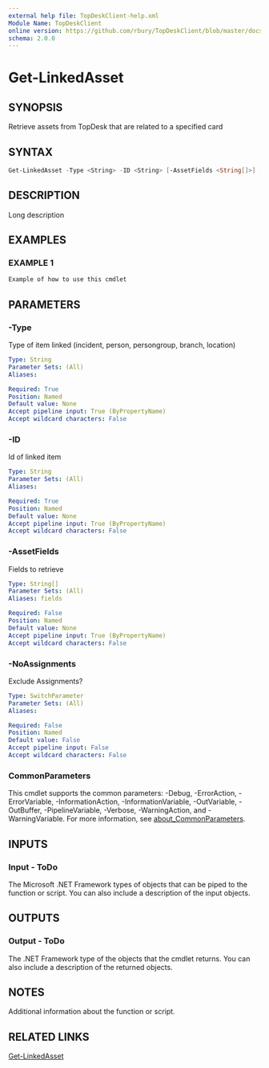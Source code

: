 ```yaml
---
external help file: TopDeskClient-help.xml
Module Name: TopDeskClient
online version: https://github.com/rbury/TopDeskClient/blob/master/docs/Get-LinkedAsset.md
schema: 2.0.0
---
```


# Get-LinkedAsset

## SYNOPSIS

Retrieve assets from TopDesk that are related to a specified card

## SYNTAX

``` Powershell
Get-LinkedAsset -Type <String> -ID <String> [-AssetFields <String[]>] [-NoAssignments] [<CommonParameters>]
```

## DESCRIPTION

Long description

## EXAMPLES

### EXAMPLE 1

``` Powershell
Example of how to use this cmdlet
```

## PARAMETERS

### -Type

Type of item linked (incident, person, persongroup, branch, location)

```yaml
Type: String
Parameter Sets: (All)
Aliases:

Required: True
Position: Named
Default value: None
Accept pipeline input: True (ByPropertyName)
Accept wildcard characters: False
```

### -ID

Id of linked item

```yaml
Type: String
Parameter Sets: (All)
Aliases:

Required: True
Position: Named
Default value: None
Accept pipeline input: True (ByPropertyName)
Accept wildcard characters: False
```

### -AssetFields

Fields to retrieve

```yaml
Type: String[]
Parameter Sets: (All)
Aliases: fields

Required: False
Position: Named
Default value: None
Accept pipeline input: True (ByPropertyName)
Accept wildcard characters: False
```

### -NoAssignments

Exclude Assignments?

```yaml
Type: SwitchParameter
Parameter Sets: (All)
Aliases:

Required: False
Position: Named
Default value: False
Accept pipeline input: False
Accept wildcard characters: False
```

### CommonParameters

This cmdlet supports the common parameters: -Debug, -ErrorAction, -ErrorVariable, -InformationAction, -InformationVariable, -OutVariable, -OutBuffer, -PipelineVariable, -Verbose, -WarningAction, and -WarningVariable. For more information, see [about_CommonParameters](http://go.microsoft.com/fwlink/?LinkID=113216).

## INPUTS

### Input - ToDo

The Microsoft .NET Framework types of objects that can be piped to the function or script.
You can also include a description of the input objects.

## OUTPUTS

### Output - ToDo

The .NET Framework type of the objects that the cmdlet returns.
You can also include a description of the returned objects.

## NOTES

Additional information about the function or script.

## RELATED LINKS

[Get-LinkedAsset](https://github.com/rbury/TopDeskClient/blob/master/docs/Get-LinkedAsset.md)
